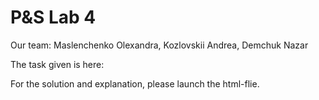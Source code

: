 # P&S Lab 4 

Our team: Maslenchenko Olexandra, Kozlovskii Andrea, Demchuk Nazar

The task given is here:

For the solution and explanation, please launch the <link href = "pornhub.com">html-flie</link>.
